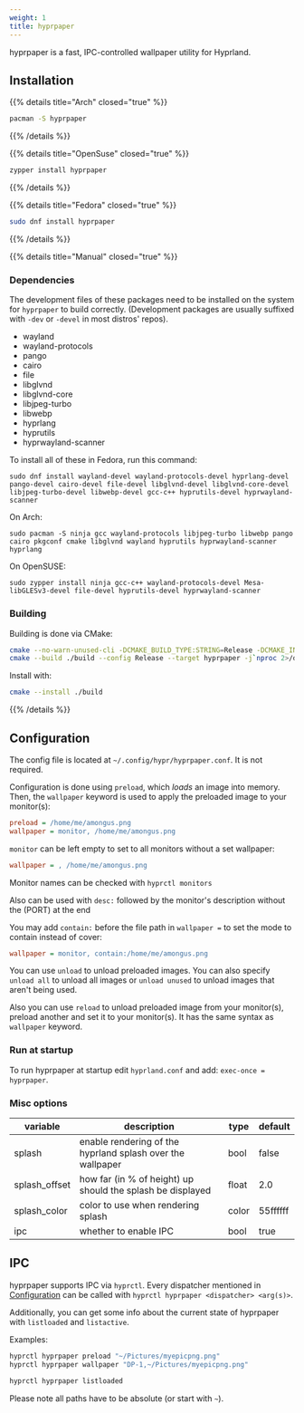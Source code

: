```yaml
---
weight: 1
title: hyprpaper
---
```


hyprpaper is a fast, IPC-controlled wallpaper utility for Hyprland.

## Installation

{{% details title="Arch" closed="true" %}}

```sh
pacman -S hyprpaper
```

{{% /details %}}

{{% details title="OpenSuse" closed="true" %}}

```sh
zypper install hyprpaper
```

{{% /details %}}

{{% details title="Fedora" closed="true" %}}

```sh
sudo dnf install hyprpaper
```

{{% /details %}}


{{% details title="Manual" closed="true" %}}

### Dependencies
The development files of these packages need to be installed on the system for `hyprpaper` to build correctly.
(Development packages are usually suffixed with `-dev` or `-devel` in most distros' repos).
- wayland
- wayland-protocols
- pango
- cairo
- file
- libglvnd
- libglvnd-core
- libjpeg-turbo
- libwebp
- hyprlang
- hyprutils
- hyprwayland-scanner

To install all of these in Fedora, run this command:
```
sudo dnf install wayland-devel wayland-protocols-devel hyprlang-devel pango-devel cairo-devel file-devel libglvnd-devel libglvnd-core-devel libjpeg-turbo-devel libwebp-devel gcc-c++ hyprutils-devel hyprwayland-scanner
```

On Arch:
```
sudo pacman -S ninja gcc wayland-protocols libjpeg-turbo libwebp pango cairo pkgconf cmake libglvnd wayland hyprutils hyprwayland-scanner hyprlang
```

On OpenSUSE:
```
sudo zypper install ninja gcc-c++ wayland-protocols-devel Mesa-libGLESv3-devel file-devel hyprutils-devel hyprwayland-scanner
```

### Building

Building is done via CMake:

```sh
cmake --no-warn-unused-cli -DCMAKE_BUILD_TYPE:STRING=Release -DCMAKE_INSTALL_PREFIX:PATH=/usr -S . -B ./build
cmake --build ./build --config Release --target hyprpaper -j`nproc 2>/dev/null || getconf _NPROCESSORS_CONF`
```

Install with:

```sh
cmake --install ./build
```

{{% /details %}}

## Configuration

The config file is located at `~/.config/hypr/hyprpaper.conf`. It is not
required.

Configuration is done using `preload`, which _loads_ an image into memory. Then,
the `wallpaper` keyword is used to apply the preloaded image to your monitor(s):

```ini
preload = /home/me/amongus.png
wallpaper = monitor, /home/me/amongus.png
```

`monitor` can be left empty to set to all monitors without a set wallpaper:

```ini
wallpaper = , /home/me/amongus.png
```

Monitor names can be checked with `hyprctl monitors`

Also can be used with `desc:` followed by the monitor's description without the (PORT) at the end

You may add `contain:` before the file path in `wallpaper =` to set the mode to contain instead of cover:

```ini
wallpaper = monitor, contain:/home/me/amongus.png
```

You can use `unload` to unload preloaded images. You can also specify `unload all`
to unload all images or `unload unused` to unload images that aren't being used.

Also you can use `reload` to unload preloaded image from your monitor(s),
preload another and set it to your monitor(s). It has the same syntax as
`wallpaper` keyword.

### Run at startup

To run hyprpaper at startup edit `hyprland.conf` and add: `exec-once =
hyprpaper`.

### Misc options

| variable | description | type | default |
| --- | --- | --- | --- |
| splash | enable rendering of the hyprland splash over the wallpaper | bool | false |
| splash_offset | how far (in % of height) up should the splash be displayed | float | 2.0 |
| splash_color | color to use when rendering splash | color | 55ffffff |
| ipc | whether to enable IPC | bool | true |

## IPC

hyprpaper supports IPC via `hyprctl`. Every dispatcher mentioned in
[Configuration](#configuration) can be called with
`hyprctl hyprpaper <dispatcher> <arg(s)>`.

Additionally, you can get some info about the current state of hyprpaper with
`listloaded` and `listactive`.

Examples:

```sh
hyprctl hyprpaper preload "~/Pictures/myepicpng.png"
hyprctl hyprpaper wallpaper "DP-1,~/Pictures/myepicpng.png"
```

```sh
hyprctl hyprpaper listloaded
```

Please note all paths have to be absolute (or start with `~`).
